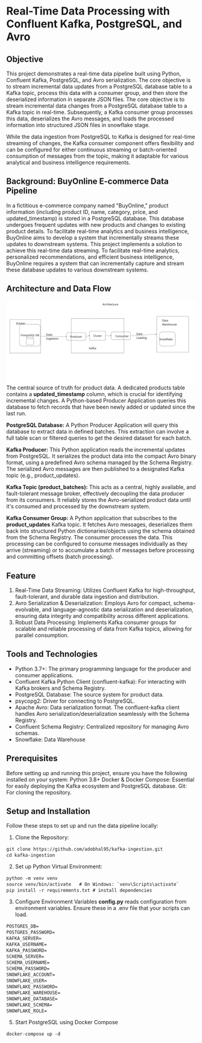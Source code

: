 # Real-Time Data Processing with Confluent Kafka, PostgreSQL, and Avro

## Objective
This project demonstrates a real-time data pipeline built using Python, Confluent Kafka, PostgreSQL, and Avro serialization. 
The core objective is to stream incremental data updates from a PostgreSQL database table to a Kafka topic, process this data with a consumer group, and then store the deserialized information in separate JSON files.
The core objective is to stream incremental data changes from a PostgreSQL database table to a Kafka topic in real-time. Subsequently, a Kafka consumer group processes this data, deserializes the Avro messages, and loads the processed information into structured JSON files in snowflake stage.

While the data ingestion from PostgreSQL to Kafka is designed for real-time streaming of changes, the Kafka consumer component offers flexibility and can be configured for either continuous streaming or batch-oriented consumption of messages from the topic, making it adaptable for various analytical and business intelligence requirements.

## Background: BuyOnline E-commerce Data Pipeline
In a fictitious e-commerce company named "BuyOnline," product information (including product ID, name, category, price, and updated_timestamp) is stored in a PostgreSQL database. This database undergoes frequent updates with new products and changes to existing product details. To facilitate real-time analytics and business intelligence, BuyOnline aims to develop a system that incrementally streams these updates to downstream systems.
This project implements a solution to achieve this real-time data streaming.
To facilitate real-time analytics, personalized recommendations, and efficient business intelligence, BuyOnline requires a system that can incrementally capture and stream these database updates to various downstream systems.

## Architecture and Data Flow
![kafka-ingestion](kafka-ingestion.jpg)
The central source of truth for product data. A dedicated products table contains a __updated_timestamp__ column, which is crucial for identifying incremental changes.
A Python-based Producer Application queries this database to fetch records that have been newly added or updated since the last run.

**PostgreSQL Database:**
A Python Producer Application will query this database to extract data in defined batches. This extraction can involve a full table scan or filtered queries to get the desired dataset for each batch.

**Kafka Producer:**
This Python application reads the incremental updates from PostgreSQL.
It serializes the product data into the compact Avro binary format, using a predefined Avro schema managed by the Schema Registry.
The serialized Avro messages are then published to a designated Kafka topic (e.g., product_updates).

**Kafka Topic (product_batches):**
This acts as a central, highly available, and fault-tolerant message broker, effectively decoupling the data producer from its consumers.
It reliably stores the Avro-serialized product data until it's consumed and processed by the downstream system.

**Kafka Consumer Group:**
A Python application that subscribes to the __product_updates__ Kafka topic.
It fetches Avro messages, deserializes them back into structured Python dictionaries/objects using the schema obtained from the Schema Registry.
The consumer processes the data. This processing can be configured to consume messages individually as they arrive (streaming) or to accumulate a batch of messages before processing and committing offsets (batch processing).

## Feature
1. Real-Time Data Streaming: Utilizes Confluent Kafka for high-throughput, fault-tolerant, and durable data ingestion and distribution.
2. Avro Serialization & Deserialization: Employs Avro for compact, schema-evolvable, and language-agnostic data serialization and deserialization, ensuring data integrity and compatibility across different applications.
3. Robust Data Processing: Implements Kafka consumer groups for scalable and reliable processing of data from Kafka topics, allowing for parallel consumption.

## Tools and Technologies
- Python 3.7+: The primary programming language for the producer and consumer applications.
- Confluent Kafka Python Client (confluent-kafka): For interacting with Kafka brokers and Schema Registry.
- PostgreSQL Database: The source system for product data.
- psycopg2: Driver for connecting to PostgreSQL.
- Apache Avro: Data serialization format. The confluent-kafka client handles Avro serialization/deserialization seamlessly with the Schema Registry.
- Confluent Schema Registry: Centralized repository for managing Avro schemas.
- Snowflake: Data Warehouse

## Prerequisites
Before setting up and running this project, ensure you have the following installed on your system:
Python 3.8+
Docker & Docker Compose: Essential for easily deploying the Kafka ecosystem and PostgreSQL database.
Git: For cloning the repository.

## Setup and Installation
Follow these steps to set up and run the data pipeline locally:
1. Clone the Repository:
```
git clone https://github.com/adobhal95/kafka-ingestion.git
cd kafka-ingestion
```
2. Set up Python Virtual Environment:
```
python -m venv venv
source venv/bin/activate   # On Windows: `venv\Scripts\activate`
pip install -r requirements.txt # install dependencies
```
3. Configure Environment Variables
__config.py__ reads configuration from environment variables. Ensure these in a .env file that your scripts can load.
```POSTGRES_USER=
POSTGRES_DB=
POSTGRES_PASSWORD=
KAFKA_SERVER=
KAFKA_USERNAME=
KAFKA_PASSWORD=
SCHEMA_SERVER=
SCHEMA_USERNAME=
SCHEMA_PASSWORD=
SNOWFLAKE_ACCOUNT=
SNOWFLAKE_USER=
SNOWFLAKE_PASSWORD=
SNOWFLAKE_WAREHOUSE=
SNOWFLAKE_DATABASE=
SNOWFLAKE_SCHEMA=
SNOWFLAKE_ROLE=
```
5. Start PostgreSQL using Docker Compose
```
docker-compose up -d
```

